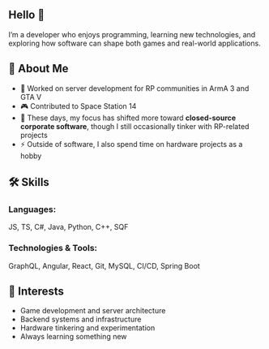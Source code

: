 ## Hello 👋

I’m a developer who enjoys programming, learning new technologies, and exploring how software can shape both games and real-world applications.

## 🚀 About Me

- 🔧 Worked on server development for RP communities in ArmA 3 and GTA V
- 🎮 Contributed to Space Station 14
- 🔬 These days, my focus has shifted more toward **closed-source corporate software**, though I still occasionally tinker with RP-related projects
- ⚡ Outside of software, I also spend time on hardware projects as a hobby

## 🛠️ Skills

### Languages:
JS, TS, C#, Java, Python, C++, SQF

### Technologies & Tools:
GraphQL, Angular, React, Git, MySQL, CI/CD, Spring Boot

## 📌 Interests

- Game development and server architecture
- Backend systems and infrastructure
- Hardware tinkering and experimentation
- Always learning something new
